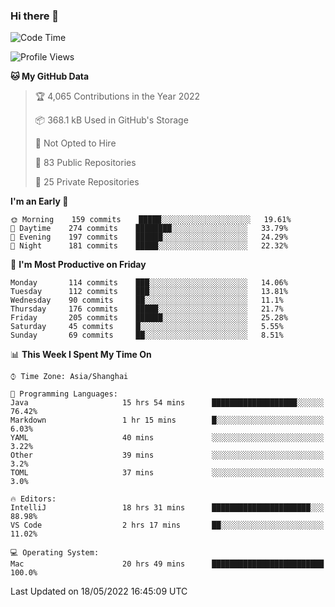 ### Hi there 👋

<!--
**qbosen/qbosen** is a ✨ _special_ ✨ repository because its `README.md` (this file) appears on your GitHub profile.

Here are some ideas to get you started:

- 🔭 I’m currently working on ...
- 🌱 I’m currently learning ...
- 👯 I’m looking to collaborate on ...
- 🤔 I’m looking for help with ...
- 💬 Ask me about ...
- 📫 How to reach me: ...
- 😄 Pronouns: ...
- ⚡ Fun fact: ...
-->

<!--START_SECTION:waka-->
![Code Time](http://img.shields.io/badge/Code%20Time-0%20secs-blue)

![Profile Views](http://img.shields.io/badge/Profile%20Views-8-blue)

**🐱 My GitHub Data** 

> 🏆 4,065 Contributions in the Year 2022
 > 
> 📦 368.1 kB Used in GitHub's Storage 
 > 
> 🚫 Not Opted to Hire
 > 
> 📜 83 Public Repositories 
 > 
> 🔑 25 Private Repositories  
 > 
**I'm an Early 🐤** 

```text
🌞 Morning    159 commits    █████░░░░░░░░░░░░░░░░░░░░   19.61% 
🌆 Daytime    274 commits    ████████░░░░░░░░░░░░░░░░░   33.79% 
🌃 Evening    197 commits    ██████░░░░░░░░░░░░░░░░░░░   24.29% 
🌙 Night      181 commits    █████░░░░░░░░░░░░░░░░░░░░   22.32%

```
📅 **I'm Most Productive on Friday** 

```text
Monday       114 commits    ███░░░░░░░░░░░░░░░░░░░░░░   14.06% 
Tuesday      112 commits    ███░░░░░░░░░░░░░░░░░░░░░░   13.81% 
Wednesday    90 commits     ██░░░░░░░░░░░░░░░░░░░░░░░   11.1% 
Thursday     176 commits    █████░░░░░░░░░░░░░░░░░░░░   21.7% 
Friday       205 commits    ██████░░░░░░░░░░░░░░░░░░░   25.28% 
Saturday     45 commits     █░░░░░░░░░░░░░░░░░░░░░░░░   5.55% 
Sunday       69 commits     ██░░░░░░░░░░░░░░░░░░░░░░░   8.51%

```


📊 **This Week I Spent My Time On** 

```text
⌚︎ Time Zone: Asia/Shanghai

💬 Programming Languages: 
Java                     15 hrs 54 mins      ███████████████████░░░░░░   76.42% 
Markdown                 1 hr 15 mins        █░░░░░░░░░░░░░░░░░░░░░░░░   6.03% 
YAML                     40 mins             ░░░░░░░░░░░░░░░░░░░░░░░░░   3.22% 
Other                    39 mins             ░░░░░░░░░░░░░░░░░░░░░░░░░   3.2% 
TOML                     37 mins             ░░░░░░░░░░░░░░░░░░░░░░░░░   3.0%

🔥 Editors: 
IntelliJ                 18 hrs 31 mins      ██████████████████████░░░   88.98% 
VS Code                  2 hrs 17 mins       ██░░░░░░░░░░░░░░░░░░░░░░░   11.02%

💻 Operating System: 
Mac                      20 hrs 49 mins      █████████████████████████   100.0%

```


 Last Updated on 18/05/2022 16:45:09 UTC
<!--END_SECTION:waka-->

